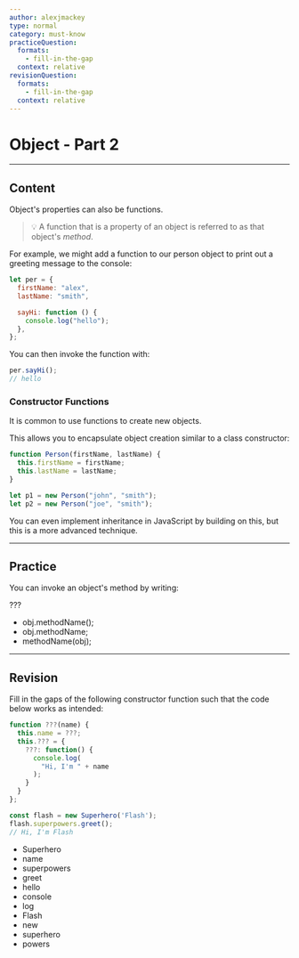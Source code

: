 ```yaml
---
author: alexjmackey
type: normal
category: must-know
practiceQuestion:
  formats:
    - fill-in-the-gap
  context: relative
revisionQuestion:
  formats:
    - fill-in-the-gap
  context: relative
---
```


# Object - Part 2


---

## Content

Object's properties can also be functions.

> 💡 A function that is a property of an object is referred to as that object's *method*.

For example, we might add a function to our person object to print out a greeting message to the console:

```javascript
let per = {
  firstName: "alex",
  lastName: "smith",

  sayHi: function () {
    console.log("hello");
  },
};
```

You can then invoke the function with:

```javascript
per.sayHi();
// hello
```

### Constructor Functions

It is common to use functions to create new objects.

This allows you to encapsulate object creation similar to a class constructor:

```javascript
function Person(firstName, lastName) {
  this.firstName = firstName;
  this.lastName = lastName;
}

let p1 = new Person("john", "smith");
let p2 = new Person("joe", "smith");
```

You can even implement inheritance in JavaScript by building on this, but this is a more advanced technique.

---

## Practice

You can invoke an object's method by writing:

???

- obj.methodName();
- obj.methodName;
- methodName(obj);


---

## Revision

Fill in the gaps of the following constructor function such that the code below works as intended:

```javascript
function ???(name) {
  this.name = ???;
  this.??? = {
    ???: function() {
      console.log(
        "Hi, I'm " + name
      );
    }
  }
};

const flash = new Superhero('Flash');
flash.superpowers.greet();
// Hi, I'm Flash
```

- Superhero
- name
- superpowers
- greet
- hello
- console
- log
- Flash
- new
- superhero
- powers
 

